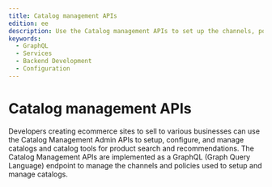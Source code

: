 ```yaml
---
title: Catalog management APIs
edition: ee
description: Use the Catalog management APIs to set up the channels, policies, and scopes for your manage product data and configure live search and product recommendations and associated rules.
keywords:
  - GraphQL
  - Services
  - Backend Development
  - Configuration
---
```


# Catalog management APIs

Developers creating ecommerce sites to sell to various businesses can use the Catalog Management Admin APIs to setup, configure, and manage catalogs and catalog tools for product search and recommendations. The Catalog Management APIs are implemented as a GraphQL (Graph Query Language) endpoint to manage the channels and policies used to setup and manage catalogs.
